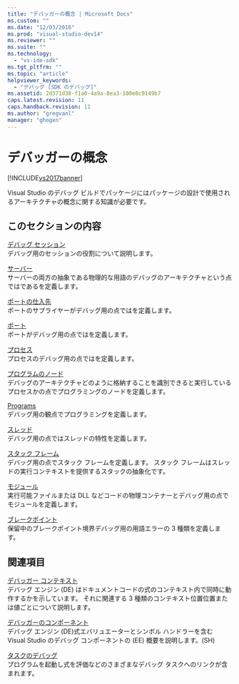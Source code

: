 ```yaml
---
title: "デバッガーの概念 | Microsoft Docs"
ms.custom: ""
ms.date: "12/03/2016"
ms.prod: "visual-studio-dev14"
ms.reviewer: ""
ms.suite: ""
ms.technology: 
  - "vs-ide-sdk"
ms.tgt_pltfrm: ""
ms.topic: "article"
helpviewer_keywords: 
  - "デバッグ [SDK のデバッグ]"
ms.assetid: 2d371d38-f1a0-4a9a-8ea3-100e8c0149b7
caps.latest.revision: 11
caps.handback.revision: 11
ms.author: "gregvanl"
manager: "ghogen"
---
```

# デバッガーの概念
[!INCLUDE[vs2017banner](../../code-quality/includes/vs2017banner.md)]

Visual Studio のデバッグ ビルドでパッケージにはパッケージの設計で使用されるアーキテクチャの概念に関する知識が必要です。  
  
## このセクションの内容  
 [デバッグ セッション](../../extensibility/debugger/debug-session.md)  
 デバッグ用のセッションの役割について説明します。  
  
 [サーバー](../../extensibility/debugger/servers-visual-studio-sdk.md)  
 サーバーの両方の抽象である物理的な用語のデバッグのアーキテクチャという点ではであるを定義します。  
  
 [ポートの仕入先](../../extensibility/debugger/port-suppliers.md)  
 ポートのサプライヤーがデバッグ用の点ではを定義します。  
  
 [ポート](../../extensibility/debugger/ports.md)  
 ポートがデバッグ用の点ではを定義します。  
  
 [プロセス](../../extensibility/debugger/processes.md)  
 プロセスのデバッグ用の点ではを定義します。  
  
 [プログラムのノード](../../extensibility/debugger/program-nodes.md)  
 デバッグのアーキテクチャどのように格納することを識別できると実行しているプロセスかの点でプログラミングのノードを定義します。  
  
 [Programs](../../extensibility/debugger/programs.md)  
 デバッグ用の観点でプログラミングを定義します。  
  
 [スレッド](../../extensibility/debugger/threads.md)  
 デバッグ用の点ではスレッドの特性を定義します。  
  
 [スタック フレーム](../../extensibility/debugger/stack-frames.md)  
 デバッグ用の点でスタック フレームを定義します。  スタック フレームはスレッドの実行コンテキストを提供するスタックの抽象化です。  
  
 [モジュール](../../extensibility/debugger/modules.md)  
 実行可能ファイルまたは DLL などコードの物理コンテナーとデバッグ用の点でモジュールを定義します。  
  
 [ブレークポイント](../../extensibility/debugger/breakpoints-visual-studio-sdk.md)  
 保留中のブレークポイント境界デバッグ用の用語エラーの 3 種類を定義します。  
  
## 関連項目  
 [デバッガー コンテキスト](../../extensibility/debugger/debugger-contexts.md)  
 デバッグ エンジン \(DE\) はドキュメントコードの式のコンテキスト内で同時に動作するかを示しています。  それに関連する 3 種類のコンテキスト位置位置または値ごとについて説明します。  
  
 [デバッガーのコンポーネント](../../extensibility/debugger/debugger-components.md)  
 デバッグ エンジン \(DE\)式エバリュエーターとシンボル ハンドラーを含む Visual Studio のデバッグ コンポーネントの \(EE\) 概要を説明します。\(SH\)  
  
 [タスクのデバッグ](../../extensibility/debugger/debugging-tasks.md)  
 プログラムを起動し式を評価などのさまざまなデバッグ タスクへのリンクが含まれます。